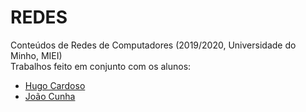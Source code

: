 # REDES
Conteúdos de Redes de Computadores (2019/2020, Universidade do Minho, MIEI) <br/>
Trabalhos feito em conjunto com os alunos: <br/>
- [Hugo Cardoso](https://github.com/Abjiri) <br/>
- [João Cunha](https://github.com/Jcc20) <br/>